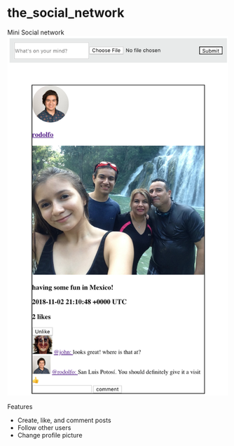 # the_social_network

Mini Social network
![](https://github.com/rodolfo-r/socialnet/blob/master/Screen%20Shot%202018-11-02%20at%204.23.07%20PM.png)

Features
- Create, like, and comment posts
- Follow other users
- Change profile picture
